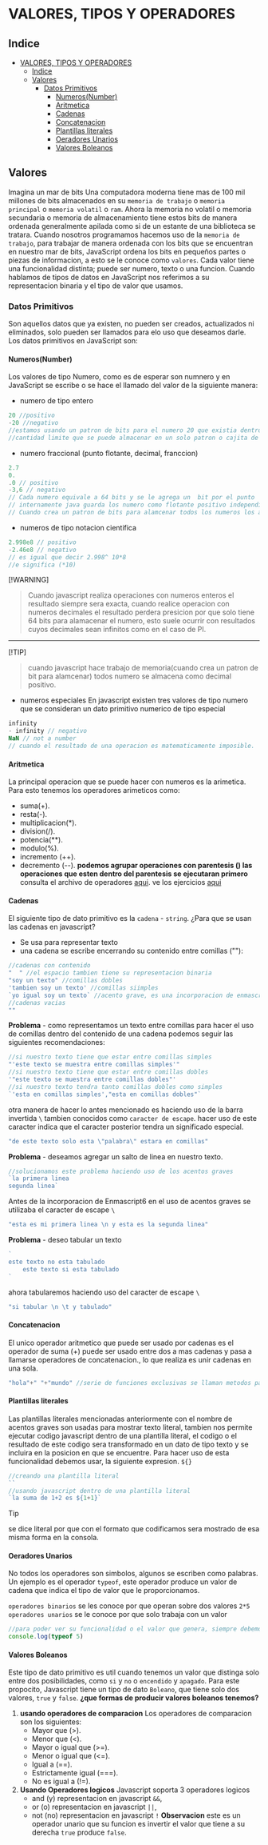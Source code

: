 # VALORES, TIPOS Y OPERADORES
## Indice
- [VALORES, TIPOS Y OPERADORES](#valores-tipos-y-operadores)
  - [Indice](#indice)
  - [Valores](#valores)
    - [Datos Primitivos](#datos-primitivos)
      - [Numeros(Number)](#numerosnumber)
      - [Aritmetica](#aritmetica)
      - [Cadenas](#cadenas)
      - [Concatenacion](#concatenacion)
      - [Plantillas literales](#plantillas-literales)
      - [Oeradores Unarios](#oeradores-unarios)
      - [Valores Boleanos](#valores-boleanos)
## Valores
Imagina un mar de bits
Una computadora moderna tiene mas de 100 mil millones de bits almacenados en su `memoria de trabajo` o `memoria principal` o `memoria volatil` o `ram`.
Ahora la memoria no volatil o memoria secundaria o memoria de almacenamiento tiene estos bits de manera ordenada generalmente apilada como si de un estante de una biblioteca se tratara.
Cuando nosotros programamos hacemos uso de la `memoria de trabajo`, para trabajar de manera ordenada con los bits que se encuentran en nuestro mar de bits, JavaScript ordena los bits en pequeños partes o piezas de informacion, a esto se le conoce como `valores`.
Cada valor tiene una funcionalidad distinta; puede ser numero, texto o una funcion.
Cuando hablamos de tipos de datos en JavaScript nos referimos a su representacion binaria y el tipo de valor que usamos.
### Datos Primitivos
Son aquellos datos que ya existen, no pueden ser creados, actualizados ni eliminados, solo pueden ser llamados para elo uso que deseamos darle.
Los datos primitivos en JavaScript son:
#### Numeros(Number)
Los valores de tipo Numero, como es de esperar son numnero y en JavaScript se escribe o se hace el llamado del valor de la siguiente manera:
- numero de tipo entero
```js
20 //positivo
-20 //negativo
//estamos usando un patron de bits para el numero 20 que existia dentro de la memoria de trabajo.
//cantidad limite que se puede almacenar en un solo patron o cajita de 64bits  es de 2 elevado a 64. Por cada numero la representacion siempre sera 64 bits en javascript
```
- numero fraccional (punto flotante, decimal, franccion)
```js
2.7 
0.
.0 // positivo
-3,6 // negativo
// Cada numero equivale a 64 bits y se le agrega un  bit por el punto
// internamente java guarda los numero como flotante positivo independientemente de su tipo de numero
// Cuando crea un patron de bits para alamcenar todos los numeros los almacena como decimal positivo.
```
- numeros de tipo notacion cientifica
```js
2.998e8 // positivo
-2.46e8 // negativo
// es igual que decir 2.998^ 10*8
//e significa (*10)
```
[!WARNING]
>Cuando javascript realiza operaciones con numeros enteros el resultado siempre sera exacta, cuando realice operacion con numeros decimales el resultado perdera presicion por que solo tiene 64 bits para alamacenar el numero, esto suele ocurrir con resultados cuyos decimales sean infinitos como en el caso de PI.
---
[!TIP]
>cuando javascript hace trabajo de memoria(cuando crea un patron de bit para alamcenar) todos numero se almacena como decimal positivo.
- numeros especiales 
En javascript existen tres valores de tipo numero que se consideran un dato primitivo numerico de tipo especial
```js
infinity
- infinity // negativo
NaN // not a number
// cuando el resultado de una operacion es matematicamente imposible.
```
#### Aritmetica
La principal operacion que se puede hacer con numeros es la arimetica.
Para esto tenemos los operadores arimeticos como:
- suma(+).
- resta(-).
- multiplicacion(*).
- division(/).
- potencia(**).
- modulo(%).
- incremento (++).
- decremento (--).
**podemos agrupar operaciones con parentesis () las operaciones que esten dentro del parentesis se ejecutaran primero**
consulta el archivo de operadores [aqui](./operadores.js). ve los ejercicios [aqui](./ejercicios.js)

#### Cadenas  
El siguiente tipo de dato primitivo es la `cadena` -  `string`.
¿Para que se usan las cadenas en javascript?
- Se usa para representar texto
- una cadena se escribe encerrando su contenido entre comillas (""):
```js
//cadenas con contenido
"  " //el espacio tambien tiene su representacion binaria
"soy un texto" //comillas dobles
'tambien soy un texto' //comillas siimples
`yo igual soy un texto` //acento grave, es una incorporacion de enmascript6, antes no existia y se usaba (\)
//cadenas vacias
"" 
```
**Problema** - como representamos un texto entre comillas
para hacer el uso de comillas dentro del contenido de una cadena podemos seguir las siguientes recomendaciones:
```js
//si nuestro texto tiene que estar entre comillas simples
"'este texto se muestra entre comillas simples'"
//si nuestro texto tiene que estar entre comillas dobles
'"este texto se muestra entre comillas dobles"'
//si nuestro texto tendra tanto comillas dobles como simples
`'esta en comillas simples',"esta en comillas dobles"`
```
otra manera de hacer lo antes mencionado es haciendo uso de la barra invertida  `\` tambien conocidos como `caracter de escape`.
hacer uso de este caracter indica que el caracter posterior tendra un significado especial.
```js
"de este texto solo esta \"palabra\" estara en comillas"
```
**Problema** - deseamos agregar un salto de linea en nuestro texto.
```js
//solucionamos este problema haciendo uso de los acentos graves
`la primera linea
segunda linea`
```
Antes de la incorporacion de Enmascript6 en el uso de acentos graves se utilizaba el caracter de escape `\`
```js
"esta es mi primera linea \n y esta es la segunda linea"
```
**Problema** - deseo tabular un texto
  ```js
  `
  este texto no esta tabulado
      este texto si esta tabulado
  `
  ```
ahora tabularemos haciendo uso del caracter de escape `\`
```js
"si tabular \n \t y tabulado"
```
#### Concatenacion
El unico operador aritmetico que puede ser usado por cadenas es el operador de suma (+) puede ser usado entre dos a mas cadenas y pasa a llamarse operadores de concatenacion., lo que realiza es unir cadenas en una sola.
```js
"hola"+" "+"mundo" //serie de funciones exclusivas se llaman metodos para modificar cadenas: ejemplo para mostrar la primera letra en mayusculas
```
#### Plantillas literales
Las plantillas literales mencionadas anteriormente con el nombre de acentos graves son usadas para mostrar texto literal, tambien nos permite ejecutar codigo javascript dentro de una plantilla literal, el codigo o el resultado de este codigo sera transformado en un dato de tipo texto y se incluira en la posicion en que se encuentre.
Para hacer uso de esta funcionalidad debemos usar, la siguiente expresion. `${}`
```js
//creando una plantilla literal
``
//usando javascript dentro de una plantilla literal
`la suma de 1+2 es ${1+1}`
```
> [!TIP]
> se dice literal por que con el formato que codificamos sera mostrado de esa misma forma en la consola.

#### Oeradores Unarios
No todos los operadores son simbolos, algunos se escriben como palabras.
Un ejemplo es el operador `typeof`, este operador produce un valor de cadena que indica el tipo de valor que le proporcionamos.

`operadores binarios` se les conoce por que operan sobre dos valores  `2*5` 
`operadores unarios` se le conoce por que solo trabaja con un valor

```js
//para poder ver su funcionalidad o el valor que genera, siempre debemos mostrarlo en un console
console.log(typeof 5)
```
#### Valores Boleanos
Este tipo de dato primitivo es util cuando tenemos un valor que distinga solo entre dos posibilidades, como `si` y `no` o `encendido` y `apagado`.
Para este propocito, Javascript tiene un tipo de dato `Boleano`, que tiene solo dos valores, `true` y `false`.
**¿que formas de producir valores boleanos tenemos?**
1. **usando operadores de comparacion**
   Los operadores de comparacion son los siguientes:
   - Mayor que (>).
   - Menor que (<).
   - Mayor o igual que (>=).
   - Menor o igual que (<=).
   - Igual a (==).
   - Estrictamente igual (===).
   - No es igual a (!=). 
2. **Usando Operadores logicos**
   Javascript soporta 3 operadores logicos
   - and (y) representacion en javascript `&&`,
   - or (o) representacion en javascript `||`,
   - not (no) representacion en javascript `!`
   **Observacion** este es un operador unario que su funcion es invertir el valor que tiene a su derecha `true` produce `false`.
